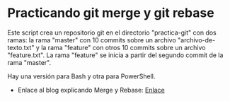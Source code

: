 # Practicando git merge y git rebase

Este script crea un repositorio git en el directorio "practica-git" con dos ramas: la rama "master" con 10 commits sobre un archivo "archivo-de-texto.txt" y la rama "feature" con otros 10 commits sobre un archivo "feature.txt". La rama "feature" se inicia a partir del segundo commit de la rama "master".

Hay una versión para Bash y otra para PowerShell.

- Enlace al blog explicando Merge y Rebase: [Enlace](https://iagovar.com/git/git-merge-rebase)

